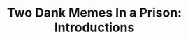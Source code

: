 ---
title: 'Two Dank Memes In a Prison: Introductions'
redirect_to:
  - 'https://discuss.pencil2d.org/t/two-dank-memes-in-a-prison-introductions/1155'
---